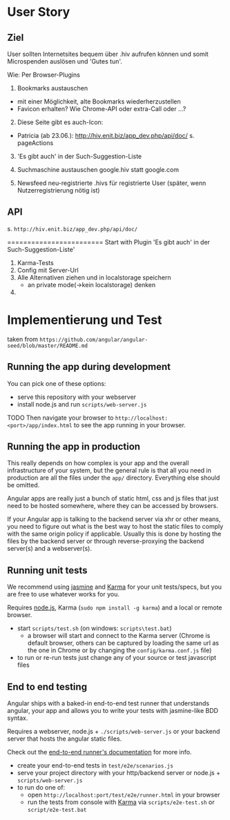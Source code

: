 User Story
==========

Ziel
----
User sollten Internetsites bequem über .hiv aufrufen können und somit Microspenden auslösen und 'Gutes tun'.

Wie: Per Browser-Plugins

1. Bookmarks austauschen
  * mit einer Möglichkeit, alte Bookmarks wiederherzustellen
  * Favicon erhalten? Wie Chrome-API oder extra-Call oder ...?

2. Diese Seite gibt es auch-Icon:
  * Patricia (ab 23.06.): http://hiv.enit.biz/app_dev.php/api/doc/
  s. pageActions

3. 'Es gibt auch' in der Such-Suggestion-Liste

4. Suchmaschine austauschen google.hiv statt google.com

5. Newsfeed neu-registrierte .hivs für registrierte User (später, wenn Nutzerregistrierung nötig ist)

API
---
s. `http://hiv.enit.biz/app_dev.php/api/doc/`


========================
Start with Plugin 'Es gibt auch' in der Such-Suggestion-Liste'

1. Karma-Tests
2. Config mit Server-Url
3. Alle Alternativen ziehen und in localstorage speichern
   + an private mode(->kein localstorage) denken
4.

Implementierung und Test
========================

taken from `https://github.com/angular/angular-seed/blob/master/README.md`

## Running the app during development

You can pick one of these options:

* serve this repository with your webserver
* install node.js and run `scripts/web-server.js`

TODO Then navigate your browser to `http://localhost:<port>/app/index.html` to see the app running in
your browser.


## Running the app in production

This really depends on how complex is your app and the overall infrastructure of your system, but
the general rule is that all you need in production are all the files under the `app/` directory.
Everything else should be omitted.

Angular apps are really just a bunch of static html, css and js files that just need to be hosted
somewhere, where they can be accessed by browsers.

If your Angular app is talking to the backend server via xhr or other means, you need to figure
out what is the best way to host the static files to comply with the same origin policy if
applicable. Usually this is done by hosting the files by the backend server or through
reverse-proxying the backend server(s) and a webserver(s).


## Running unit tests

We recommend using [jasmine](http://pivotal.github.com/jasmine/) and
[Karma](http://karma-runner.github.io) for your unit tests/specs, but you are free
to use whatever works for you.

Requires [node.js](http://nodejs.org/), Karma (`sudo npm install -g karma`) and a local
or remote browser.

* start `scripts/test.sh` (on windows: `scripts\test.bat`)
  * a browser will start and connect to the Karma server (Chrome is default browser, others can be captured by loading the same url as the one in Chrome or by changing the `config/karma.conf.js` file)
* to run or re-run tests just change any of your source or test javascript files


## End to end testing

Angular ships with a baked-in end-to-end test runner that understands angular, your app and allows
you to write your tests with jasmine-like BDD syntax.

Requires a webserver, node.js + `./scripts/web-server.js` or your backend server that hosts the angular static files.

Check out the
[end-to-end runner's documentation](http://docs.angularjs.org/guide/dev_guide.e2e-testing) for more
info.

* create your end-to-end tests in `test/e2e/scenarios.js`
* serve your project directory with your http/backend server or node.js + `scripts/web-server.js`
* to run do one of:
  * open `http://localhost:port/test/e2e/runner.html` in your browser
  * run the tests from console with [Karma](http://karma-runner.github.io) via
    `scripts/e2e-test.sh` or `script/e2e-test.bat`


